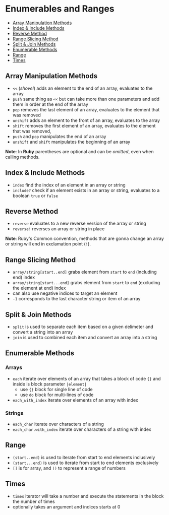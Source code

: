 # Enumerables and Ranges

- [Array Manipulation Methods](#array-manipulation-methods)
- [Index & Include Methods](#index--include-methods)
- [Reverse Method](#reverse-method)
- [Range Slicing Method](#range-slicing-method)
- [Split & Join Methods](#split--join-methods)
- [Enumerable Methods](#enumerable-methods)
- [Range](#range)
- [Times](#times)


## Array Manipulation Methods

- `<<` (_shovel_) adds an element to the end of an array, evaluates to the array
- `push` same thing as `<<` but can take more than one parameters and add them in order at the end of the array
- `pop` removes the last element of an array, evaluates to the element that was removed
- `unshift` adds an element to the front of an array, evaluates to the array
- `shift` removes the first element of an array, evaluates to the element that was removed,
- `push` and `pop` manipulates the end of an array
- `unshift` and `shift` manipulates the beginning of an array

**Note**: In **Ruby** parentheses are optional and can be _omitted_, even when calling methods.


## Index & Include Methods

- `index` find the index of an element in an array or string
- `include?` check if an element exists in an array or string, evaluates to a boolean `true` or `false`


## Reverse Method

- `reverse` evaluates to a new reverse version of the array or string
- `reverse!` reverses an array or string in place

**Note**: Ruby's Common convention, methods that are gonna change an array or string will end in exclamation point (`!`).


## Range Slicing Method

- `array/string[start..end]` grabs element from `start` to `end` (including end) index
- `array/string[start...end]` grabs element from `start` to `end` (excluding the element at end) index
- can also use negative indices to target an element
- `-1` corresponds to the last character string or item of an array


## Split & Join Methods

- `split` is used to separate each item based on a given delimeter and convert a string into an array
- `join` is used to combined each item and convert an array into a string


## Enumerable Methods

### Arrays

- `each` iterate over elements of an array that takes a block of code `{}` and inside is block parameter `|element|`
  - use `{}` block for single line of code 
  - use `do` block for multi-lines of code
- `each_with_index` iterate over elements of an array with index

### Strings

- `each_char` iterate over characters of a string
- `each_char.with_index` iterate over characters of a string with index


## Range

- `(start..end)` is used to iterate from start to end elements inclusively
- `(start...end)` is used to iterate from start to end elements exclusively
- `[]` is for array, and `()` to represent a range of numbers


## Times

- `times` iterator will take a number and execute the statements in the block the number of times
- optionally takes an argument and indices starts at 0
